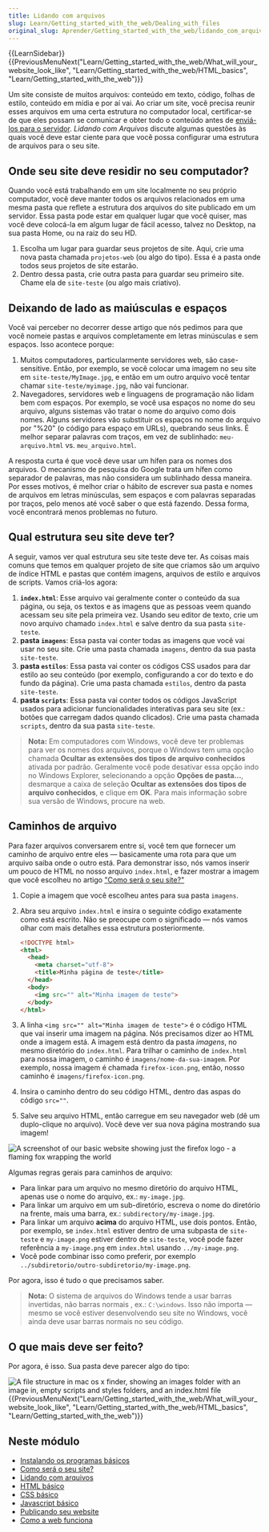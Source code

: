 ```yaml
---
title: Lidando com arquivos
slug: Learn/Getting_started_with_the_web/Dealing_with_files
original_slug: Aprender/Getting_started_with_the_web/lidando_com_arquivos
---
```


{{LearnSidebar}}{{PreviousMenuNext("Learn/Getting_started_with_the_web/What_will_your_website_look_like", "Learn/Getting_started_with_the_web/HTML_basics", "Learn/Getting_started_with_the_web")}}

Um site consiste de muitos arquivos: conteúdo em texto, código, folhas de estilo, conteúdo em mídia e por aí vai. Ao criar um site, você precisa reunir esses arquivos em uma certa estrutura no computador local, certificar-se de que eles possam se comunicar e obter todo o conteúdo antes de [enviá-los para o servidor](/pt-BR/docs/Aprender/Getting_started_with_the_web/Publicando_seu_site). _Lidando com Arquivos_ discute algumas questões às quais você deve estar ciente para que você possa configurar uma estrutura de arquivos para o seu site.

## Onde seu site deve residir no seu computador?

Quando você está trabalhando em um site localmente no seu próprio computador, você deve manter todos os arquivos relacionados em uma mesma pasta que reflete a estrutura dos arquivos do site publicado em um servidor. Essa pasta pode estar em qualquer lugar que você quiser, mas você deve colocá-la em algum lugar de fácil acesso, talvez no Desktop, na sua pasta Home, ou na raiz do seu HD.

1. Escolha um lugar para guardar seus projetos de site. Aqui, crie uma nova pasta chamada `projetos-web` (ou algo do tipo). Essa é a pasta onde todos seus projetos de site estarão.
2. Dentro dessa pasta, crie outra pasta para guardar seu primeiro site. Chame ela de `site-teste` (ou algo mais criativo).

## Deixando de lado as maiúsculas e espaços

Você vai perceber no decorrer desse artigo que nós pedimos para que você nomeie pastas e arquivos completamente em letras minúsculas e sem espaços. Isso acontece porque:

1. Muitos computadores, particularmente servidores web, são case-sensitive. Então, por exemplo, se você colocar uma imagem no seu site em `site-teste/MyImage.jpg`, e então em um outro arquivo você tentar chamar `site-teste/myimage.jpg`, não vai funcionar.
2. Navegadores, servidores web e linguagens de programação não lidam bem com espaços. Por exemplo, se você usa espaços no nome do seu arquivo, alguns sistemas vão tratar o nome do arquivo como dois nomes. Alguns servidores vão substituir os espaços no nome do arquivo por "%20" (o código para espaço em URLs), quebrando seus links. É melhor separar palavras com traços, em vez de sublinhado: `meu-arquivo.html` vs. `meu_arquivo.html`.

A resposta curta é que você deve usar um hífen para os nomes dos arquivos. O mecanismo de pesquisa do Google trata um hífen como separador de palavras, mas não considera um sublinhado dessa maneira. Por esses motivos, é melhor criar o hábito de escrever sua pasta e nomes de arquivos em letras minúsculas, sem espaços e com palavras separadas por traços, pelo menos até você saber o que está fazendo. Dessa forma, você encontrará menos problemas no futuro.

## Qual estrutura seu site deve ter?

A seguir, vamos ver qual estrutura seu site teste deve ter. As coisas mais comuns que temos em qualquer projeto de site que criamos são um arquivo de índice HTML e pastas que contém imagens, arquivos de estilo e arquivos de scripts. Vamos criá-los agora:

1. **`index.html`**: Esse arquivo vai geralmente conter o conteúdo da sua página, ou seja, os textos e as imagens que as pessoas veem quando acessam seu site pela primeira vez. Usando seu editor de texto, crie um novo arquivo chamado `index.html` e salve dentro da sua pasta `site-teste`.
2. **pasta `imagens`**: Essa pasta vai conter todas as imagens que você vai usar no seu site. Crie uma pasta chamada `imagens`, dentro da sua pasta `site-teste`.
3. **pasta `estilos`**: Essa pasta vai conter os códigos CSS usados para dar estilo ao seu conteúdo (por exemplo, configurando a cor do texto e do fundo da página). Crie uma pasta chamada `estilos`, dentro da pasta `site-teste`.
4. **pasta `scripts`**: Essa pasta vai conter todos os códigos JavaScript usados para adicionar funcionalidades interativas para seu site (ex.: botões que carregam dados quando clicados). Crie uma pasta chamada `scripts`, dentro da sua pasta `site-teste`.

> **Nota:** Em computadores com Windows, você deve ter problemas para ver os nomes dos arquivos, porque o Windows tem uma opção chamada **Ocultar as extensões dos tipos de arquivo conhecidos** ativada por padrão. Geralmente você pode desativar essa opção indo no Windows Explorer, selecionando a opção **Opções de pasta...**, desmarque a caixa de seleção **Ocultar as extensões dos tipos de arquivo conhecidos**, e clique em **OK**. Para mais informação sobre sua versão de Windows, procure na web.

## Caminhos de arquivo

Para fazer arquivos conversarem entre si, você tem que fornecer um caminho de arquivo entre eles — basicamente uma rota para que um arquivo saiba onde o outro está. Para demonstrar isso, nós vamos inserir um pouco de HTML no nosso arquivo `index.html`, e fazer mostrar a imagem que você escolheu no artigo ["](/en-US/Learn/Getting_started_with_the_web/What_should_your_web_site_be_like)[Como será o seu site?](/pt-BR/docs/Aprender/Getting_started_with_the_web/com_que_seu_site_vai_parecer)["](/en-US/Learn/Getting_started_with_the_web/What_should_your_web_site_be_like)

1. Copie a imagem que você escolheu antes para sua pasta `imagens`.
2. Abra seu arquivo `index.html` e insira o seguinte código exatamente como está escrito. Não se preocupe com o significado — nós vamos olhar com mais detalhes essa estrutura posteriormente.

    ```html
    <!DOCTYPE html>
    <html>
      <head>
        <meta charset="utf-8">
        <title>Minha página de teste</title>
      </head>
      <body>
        <img src="" alt="Minha imagem de teste">
      </body>
    </html>
    ```

3. A linha `<img src="" alt="Minha imagem de teste">` é o código HTML que vai inserir uma imagem na página. Nós precisamos dizer ao HTML onde a imagem está. A imagem está dentro da pasta _imagens_, no mesmo diretório do `index.html`. Para trilhar o caminho de `index.html` para nossa imagem, o caminho é `imagens/nome-da-sua-imagem`. Por exemplo, nossa imagem é chamada `firefox-icon.png`, então, nosso caminho é `imagens/firefox-icon.png`.
4. Insira o caminho dentro do seu código HTML, dentro das aspas do código `src=""`.
5. Salve seu arquivo HTML, então carregue em seu navegador web (dê um duplo-clique no arquivo). Você deve ver sua nova página mostrando sua imagem!

![A screenshot of our basic website showing just the firefox logo - a flaming fox wrapping the world](https://mdn.mozillademos.org/files/9229/website-screenshot.png)

Algumas regras gerais para caminhos de arquivo:

- Para linkar para um arquivo no mesmo diretório do arquivo HTML, apenas use o nome do arquivo, ex.: `my-image.jpg`.
- Para linkar um arquivo em um sub-diretório, escreva o nome do diretório na frente, mais uma barra, ex.: `subdirectory/my-image.jpg`.
- Para linkar um arquivo **acima** do arquivo HTML, use dois pontos. Então, por exemplo, se `index.html` estiver dentro de uma subpasta de `site-teste` e `my-image.png` estiver dentro de `site-teste`, você pode fazer referência a `my-image.png` em `index.html` usando `../my-image.png`.
- Você pode combinar isso como preferir, por exemplo `../subdiretorio/outro-subdiretorio/my-image.png`.

Por agora, isso é tudo o que precisamos saber.

> **Nota:** O sistema de arquivos do Windows tende a usar barras invertidas, não barras normais , ex.: `C:\windows`. Isso não importa — mesmo se você estiver desenvolvendo seu site no Windows, você ainda deve usar barras normais no seu código.

## O que mais deve ser feito?

Por agora, é isso. Sua pasta deve parecer algo do tipo:

![A file structure in mac os x finder, showing an images folder with an image in, empty scripts and styles folders, and an index.html file](https://mdn.mozillademos.org/files/9231/file-structure.png){{PreviousMenuNext("Learn/Getting_started_with_the_web/What_will_your_website_look_like", "Learn/Getting_started_with_the_web/HTML_basics", "Learn/Getting_started_with_the_web")}}

## Neste módulo

- [Instalando os programas básicos](/pt-BR/docs/Aprender/Getting_started_with_the_web/instalando_programas_basicos)
- [Como será o seu site?](/pt-BR/docs/Aprender/Getting_started_with_the_web/com_que_seu_site_vai_parecer)
- [Lidando com arquivos](/pt-BR/docs/Aprender/Getting_started_with_the_web/lidando_com_arquivos)
- [HTML básico](/pt-BR/docs/Aprender/Getting_started_with_the_web/HTML_basico)
- [CSS básico](/pt-BR/docs/Aprender/Getting_started_with_the_web/CSS_basico)
- [Javascript básico](/pt-BR/docs/Aprender/Getting_started_with_the_web/JavaScript_basico)
- [Publicando seu website](/pt-BR/docs/Aprender/Getting_started_with_the_web/Publicando_seu_site)
- [Como a web funciona](/pt-BR/docs/Aprender/Getting_started_with_the_web/Como_a_Web_funciona)
